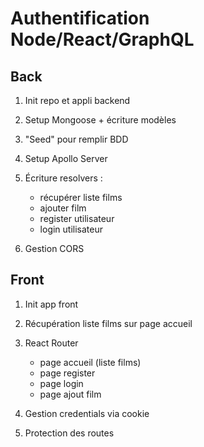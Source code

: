 # Authentification Node/React/GraphQL

## Back

1. Init repo et appli backend
2. Setup Mongoose + écriture modèles
3. "Seed" pour remplir BDD
4. Setup Apollo Server
5. Écriture resolvers :

    * récupérer liste films
    * ajouter film
    * register utilisateur
    * login utilisateur
6. Gestion CORS

## Front

1. Init app front
2. Récupération liste films sur page accueil
3. React Router

    * page accueil (liste films)
    * page register
    * page login
    * page ajout film
4. Gestion credentials via cookie
5. Protection des routes